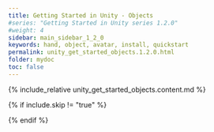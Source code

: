 ```yaml
---
title: Getting Started in Unity - Objects
#series: "Getting Started in Unity series 1.2.0"
#weight: 4
sidebar: main_sidebar_1_2_0
keywords: hand, object, avatar, install, quickstart
permalink: unity_get_started_objects.1.2.0.html
folder: mydoc
toc: false
---
```


{% include_relative unity_get_started_objects.content.md %}

{% if include.skip != "true" %}
<!--{% include custom/series_acme_next.html %}-->
{% endif %}